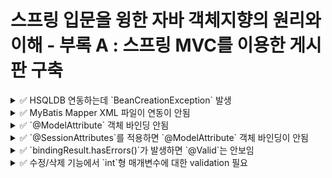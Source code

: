 # 스프링 입문을 윙한 자바 객체지향의 원리와 이해 - 부록 A : 스프링 MVC를 이용한 게시판 구축

<details>

<summary>✅ HSQLDB 연동하는데 `BeanCreationException` 발생</summary>

-> dataSourceScriptDatabaseInitializer bean 생성을 하는데 'schema.sql' 경로에서 schema script를 찾을 수 업어서 오류가 남.

```shell
$ Error creating bean with name 'dataSourceScriptDatabaseInitializer' defined in class path resource [org/springframework/boot/autoconfigure/sql/init/DataSourceInitializationConfiguration.class]: Invocation of init method failed; nested exception is java.lang.IllegalStateException: No schema scripts found at location 'schema.sql'
```

책에서 설명하는 `root-context.xml` 파일의 설정은 다음과 같다.

```xml

<jdbc:embedded-database id="dataSource" type="HSQL">
    <jdbc:script location="classpath:BoardSchema.sql"/>
    <jdbc:script location="classpath:BoardData.sql"/>
</jdbc:embedded-database>
```

위의 xml파일을 `application.properties`로 옮긴 최초 코드는 다음과 같다.

```properties
spring.datasource.embedded-database-connection=hsqldb
spring.sql.init.mode=always
spring.sql.init.schema-locations=schema.sql
spring.sql.init.data-locations=data.sql
```

처음에는 뭐가 다른건지 몰라서 한참 찾다가 다시 오류 메시지를 들여다 보는데 `No schema scripts found at location 'schema.sql`가 눈에 띄어서 다음과 같이 수정했다.

```properties
spring.datasource.embedded-database-connection=hsqldb
spring.sql.init.mode=always
spring.sql.init.schema-locations=classpath:schema.sql
spring.sql.init.data-locations=classpath:data.sql
```

해결되었다..

</details>


<details>

<summary>✅ MyBatis Mapper XML 파일이 연동이 안됨</summary>

-> Mapper XML 파일의 default 위치가 다른 곳으로 설정되어있는 것 같아서 `application.properties`에 `mapper-locations` 경로를 지정함.
```properties
mybatis.mapper-locations=classpath:sqlmap/**/*.xml
```

</details>

<details>

<summary>✅ `@ModelAttribute` 객체 바인딩 안됨</summary>

-> 책 내용을 진행하던 중 다음과 같은 에러가 나왔다.
```shell
$ Neither BindingResult nor plain target object for bean name 'boardVO' available as request attribute
```

이는 `write.jsp`에서 스프링이 제공하는 form tag의 modelAttribute 속성에서 발생한 오류이다.

```html
<form:form modelAttribute="boardVO" method="post">
```

실제로 Controller에서 어떠한 Model도 전달하지 않고 있다.

```java
@GetMapping("/write")
public String write() {
    return "/board/write";
}
```

이를 위해 Model 객체를 추가하고 BoardVO 객체를 전달하는데에서 문제가 발생했다.
무분별한 객체 생성을 제한하기 위해 기본 생서자를 PROTECTED로 설정해서 객체 생성이 불가능하게 된 것이다.

```java
@GetMapping("/write")
public String write(Model model) {
    model.addAttribute("boardVO", new BoardVO());
    return "/board/write";
}
```

```java
@Alias("boardVO")
@Getter
@NoArgsConstructor(access = AccessLevel.PROTECTED)
public class BoardVO {
    private int seq;
    private String title;
    private String content;
    // ...
```

어쩔 수 없는 것이라고 생각하고 @NoArgsConstructor 속성값을 default로 바꾸었더니,
`DataIntegrityViolationException`(데이터 무결성 위반 오류)가 발생했다.

```java
@Alias("boardVO")
@Getter
@NoArgsConstructor
public class BoardVO {
    private int seq;
    private String title;
    private String content;
    // ...
```

```shell
$ Servlet.service() for servlet [dispatcherServlet] in context with path [] threw exception [Request processing failed; nested exception is org.springframework.dao.DataIntegrityViolationException:
```

<details>

<summary>에러 메시지를 자세히 보면 다음과 같다.</summary>

```shell
### Error updating database.  Cause: java.sql.SQLIntegrityConstraintViolationException: integrity constraint violation: NOT NULL check constraint; SYS_CT_10093 table: BOARD column: TITLE
### The error may exist in file [/Users/yhames/spring/oopinspring-mvc/build/resources/main/sqlmap/sqlmap-board.xml]
### The error may involve com.oopinspring.mvc.dao.BoardDao.insert-Inline
### The error occurred while setting parameters
### SQL: INSERT INTO BOARD (title, content, writer, password, regDate, cnt)         VALUES (?, ?, ?, ?, SYSDATE, 0);
### Cause: java.sql.SQLIntegrityConstraintViolationException: integrity constraint violation: NOT NULL check constraint; SYS_CT_10093 table: BOARD column: TITLE; integrity constraint violation: NOT NULL check constraint; SYS_CT_10093 table: BOARD column: TITLE; nested exception is java.sql.SQLIntegrityConstraintViolationException: integrity constraint violation: NOT NULL check constraint; SYS_CT_10093 table: BOARD column: TITLE] with root cause

org.hsqldb.HsqlException: integrity constraint violation: NOT NULL check constraint; SYS_CT_10093 table: BOARD column: TITLE
	at org.hsqldb.error.Error.error(Unknown Source) ~[hsqldb-2.5.2.jar:2.5.2]
	at org.hsqldb.Table.enforceRowConstraints(Unknown Source) ~[hsqldb-2.5.2.jar:2.5.2]
	at org.hsqldb.Table.generateAndCheckData(Unknown Source) ~[hsqldb-2.5.2.jar:2.5.2]
	at org.hsqldb.Table.insertSingleRow(Unknown Source) ~[hsqldb-2.5.2.jar:2.5.2]
	at org.hsqldb.StatementDML.insertSingleRow(Unknown Source) ~[hsqldb-2.5.2.jar:2.5.2]
	at org.hsqldb.StatementInsert.getResult(Unknown Source) ~[hsqldb-2.5.2.jar:2.5.2]
	at org.hsqldb.StatementDMQL.execute(Unknown Source) ~[hsqldb-2.5.2.jar:2.5.2]
	at org.hsqldb.Session.executeCompiledStatement(Unknown Source) ~[hsqldb-2.5.2.jar:2.5.2]
	at org.hsqldb.Session.execute(Unknown Source) ~[hsqldb-2.5.2.jar:2.5.2]
	at org.hsqldb.jdbc.JDBCPreparedStatement.fetchResult(Unknown Source) ~[hsqldb-2.5.2.jar:2.5.2]
	at org.hsqldb.jdbc.JDBCPreparedStatement.execute(Unknown Source) ~[hsqldb-2.5.2.jar:2.5.2]
	at com.zaxxer.hikari.pool.ProxyPreparedStatement.execute(ProxyPreparedStatement.java:44) ~[HikariCP-4.0.3.jar:na]
	at com.zaxxer.hikari.pool.HikariProxyPreparedStatement.execute(HikariProxyPreparedStatement.java) ~[HikariCP-4.0.3.jar:na]
	at org.apache.ibatis.executor.statement.PreparedStatementHandler.update(PreparedStatementHandler.java:47) ~[mybatis-3.5.11.jar:3.5.11]
	at org.apache.ibatis.executor.statement.RoutingStatementHandler.update(RoutingStatementHandler.java:74) ~[mybatis-3.5.11.jar:3.5.11]
	at org.apache.ibatis.executor.SimpleExecutor.doUpdate(SimpleExecutor.java:50) ~[mybatis-3.5.11.jar:3.5.11]
	at org.apache.ibatis.executor.BaseExecutor.update(BaseExecutor.java:117) ~[mybatis-3.5.11.jar:3.5.11]
	at org.apache.ibatis.session.defaults.DefaultSqlSession.update(DefaultSqlSession.java:194) ~[mybatis-3.5.11.jar:3.5.11]
	at org.apache.ibatis.session.defaults.DefaultSqlSession.insert(DefaultSqlSession.java:181) ~[mybatis-3.5.11.jar:3.5.11]
	at java.base/jdk.internal.reflect.NativeMethodAccessorImpl.invoke0(Native Method) ~[na:na]
	at java.base/jdk.internal.reflect.NativeMethodAccessorImpl.invoke(NativeMethodAccessorImpl.java:62) ~[na:na]
	at java.base/jdk.internal.reflect.DelegatingMethodAccessorImpl.invoke(DelegatingMethodAccessorImpl.java:43) ~[na:na]
	at java.base/java.lang.reflect.Method.invoke(Method.java:566) ~[na:na]
	at org.mybatis.spring.SqlSessionTemplate$SqlSessionInterceptor.invoke(SqlSessionTemplate.java:425) ~[mybatis-spring-2.1.0.jar:2.1.0]
	at com.sun.proxy.$Proxy59.insert(Unknown Source) ~[na:na]
	at org.mybatis.spring.SqlSessionTemplate.insert(SqlSessionTemplate.java:272) ~[mybatis-spring-2.1.0.jar:2.1.0]
	at com.oopinspring.mvc.dao.BoardDaoMyBatis.insert(BoardDaoMyBatis.java:38) ~[main/:na]
	at com.oopinspring.mvc.dao.BoardDaoMyBatis$$FastClassBySpringCGLIB$$e40820de.invoke(<generated>) ~[main/:na]
	at org.springframework.cglib.proxy.MethodProxy.invoke(MethodProxy.java:218) ~[spring-core-5.3.27.jar:5.3.27]
	at org.springframework.aop.framework.CglibAopProxy$CglibMethodInvocation.invokeJoinpoint(CglibAopProxy.java:793) ~[spring-aop-5.3.27.jar:5.3.27]
	at org.springframework.aop.framework.ReflectiveMethodInvocation.proceed(ReflectiveMethodInvocation.java:163) ~[spring-aop-5.3.27.jar:5.3.27]
	at org.springframework.aop.framework.CglibAopProxy$CglibMethodInvocation.proceed(CglibAopProxy.java:763) ~[spring-aop-5.3.27.jar:5.3.27]
	at org.springframework.dao.support.PersistenceExceptionTranslationInterceptor.invoke(PersistenceExceptionTranslationInterceptor.java:137) ~[spring-tx-5.3.27.jar:5.3.27]
	at org.springframework.aop.framework.ReflectiveMethodInvocation.proceed(ReflectiveMethodInvocation.java:186) ~[spring-aop-5.3.27.jar:5.3.27]
	at org.springframework.aop.framework.CglibAopProxy$CglibMethodInvocation.proceed(CglibAopProxy.java:763) ~[spring-aop-5.3.27.jar:5.3.27]
	at org.springframework.aop.framework.CglibAopProxy$DynamicAdvisedInterceptor.intercept(CglibAopProxy.java:708) ~[spring-aop-5.3.27.jar:5.3.27]
	at com.oopinspring.mvc.dao.BoardDaoMyBatis$$EnhancerBySpringCGLIB$$1d86e569.insert(<generated>) ~[main/:na]
	at com.oopinspring.mvc.service.BoardServiceImpl.write(BoardServiceImpl.java:33) ~[main/:na]
	at com.oopinspring.mvc.controller.BoardController.write(BoardController.java:50) ~[main/:na]
	at java.base/jdk.internal.reflect.NativeMethodAccessorImpl.invoke0(Native Method) ~[na:na]
	at java.base/jdk.internal.reflect.NativeMethodAccessorImpl.invoke(NativeMethodAccessorImpl.java:62) ~[na:na]
	at java.base/jdk.internal.reflect.DelegatingMethodAccessorImpl.invoke(DelegatingMethodAccessorImpl.java:43) ~[na:na]
	at java.base/java.lang.reflect.Method.invoke(Method.java:566) ~[na:na]
	at org.springframework.web.method.support.InvocableHandlerMethod.doInvoke(InvocableHandlerMethod.java:205) ~[spring-web-5.3.27.jar:5.3.27]
	at org.springframework.web.method.support.InvocableHandlerMethod.invokeForRequest(InvocableHandlerMethod.java:150) ~[spring-web-5.3.27.jar:5.3.27]
	at org.springframework.web.servlet.mvc.method.annotation.ServletInvocableHandlerMethod.invokeAndHandle(ServletInvocableHandlerMethod.java:117) ~[spring-webmvc-5.3.27.jar:5.3.27]
	at org.springframework.web.servlet.mvc.method.annotation.RequestMappingHandlerAdapter.invokeHandlerMethod(RequestMappingHandlerAdapter.java:895) ~[spring-webmvc-5.3.27.jar:5.3.27]
	at org.springframework.web.servlet.mvc.method.annotation.RequestMappingHandlerAdapter.handleInternal(RequestMappingHandlerAdapter.java:808) ~[spring-webmvc-5.3.27.jar:5.3.27]
	at org.springframework.web.servlet.mvc.method.AbstractHandlerMethodAdapter.handle(AbstractHandlerMethodAdapter.java:87) ~[spring-webmvc-5.3.27.jar:5.3.27]
	at org.springframework.web.servlet.DispatcherServlet.doDispatch(DispatcherServlet.java:1072) ~[spring-webmvc-5.3.27.jar:5.3.27]
	at org.springframework.web.servlet.DispatcherServlet.doService(DispatcherServlet.java:965) ~[spring-webmvc-5.3.27.jar:5.3.27]
	at org.springframework.web.servlet.FrameworkServlet.processRequest(FrameworkServlet.java:1006) ~[spring-webmvc-5.3.27.jar:5.3.27]
	at org.springframework.web.servlet.FrameworkServlet.doPost(FrameworkServlet.java:909) ~[spring-webmvc-5.3.27.jar:5.3.27]
	at javax.servlet.http.HttpServlet.service(HttpServlet.java:555) ~[tomcat-embed-core-9.0.75.jar:4.0.FR]
	at org.springframework.web.servlet.FrameworkServlet.service(FrameworkServlet.java:883) ~[spring-webmvc-5.3.27.jar:5.3.27]
	at javax.servlet.http.HttpServlet.service(HttpServlet.java:623) ~[tomcat-embed-core-9.0.75.jar:4.0.FR]
	at org.apache.catalina.core.ApplicationFilterChain.internalDoFilter(ApplicationFilterChain.java:209) ~[tomcat-embed-core-9.0.75.jar:9.0.75]
	at org.apache.catalina.core.ApplicationFilterChain.doFilter(ApplicationFilterChain.java:153) ~[tomcat-embed-core-9.0.75.jar:9.0.75]
	at org.apache.tomcat.websocket.server.WsFilter.doFilter(WsFilter.java:51) ~[tomcat-embed-websocket-9.0.75.jar:9.0.75]
	at org.apache.catalina.core.ApplicationFilterChain.internalDoFilter(ApplicationFilterChain.java:178) ~[tomcat-embed-core-9.0.75.jar:9.0.75]
	at org.apache.catalina.core.ApplicationFilterChain.doFilter(ApplicationFilterChain.java:153) ~[tomcat-embed-core-9.0.75.jar:9.0.75]
	at org.springframework.web.filter.RequestContextFilter.doFilterInternal(RequestContextFilter.java:100) ~[spring-web-5.3.27.jar:5.3.27]
	at org.springframework.web.filter.OncePerRequestFilter.doFilter(OncePerRequestFilter.java:117) ~[spring-web-5.3.27.jar:5.3.27]
	at org.apache.catalina.core.ApplicationFilterChain.internalDoFilter(ApplicationFilterChain.java:178) ~[tomcat-embed-core-9.0.75.jar:9.0.75]
	at org.apache.catalina.core.ApplicationFilterChain.doFilter(ApplicationFilterChain.java:153) ~[tomcat-embed-core-9.0.75.jar:9.0.75]
	at org.springframework.web.filter.FormContentFilter.doFilterInternal(FormContentFilter.java:93) ~[spring-web-5.3.27.jar:5.3.27]
	at org.springframework.web.filter.OncePerRequestFilter.doFilter(OncePerRequestFilter.java:117) ~[spring-web-5.3.27.jar:5.3.27]
	at org.apache.catalina.core.ApplicationFilterChain.internalDoFilter(ApplicationFilterChain.java:178) ~[tomcat-embed-core-9.0.75.jar:9.0.75]
	at org.apache.catalina.core.ApplicationFilterChain.doFilter(ApplicationFilterChain.java:153) ~[tomcat-embed-core-9.0.75.jar:9.0.75]
	at org.springframework.web.filter.CharacterEncodingFilter.doFilterInternal(CharacterEncodingFilter.java:201) ~[spring-web-5.3.27.jar:5.3.27]
	at org.springframework.web.filter.OncePerRequestFilter.doFilter(OncePerRequestFilter.java:117) ~[spring-web-5.3.27.jar:5.3.27]
	at org.apache.catalina.core.ApplicationFilterChain.internalDoFilter(ApplicationFilterChain.java:178) ~[tomcat-embed-core-9.0.75.jar:9.0.75]
	at org.apache.catalina.core.ApplicationFilterChain.doFilter(ApplicationFilterChain.java:153) ~[tomcat-embed-core-9.0.75.jar:9.0.75]
	at org.apache.catalina.core.StandardWrapperValve.invoke(StandardWrapperValve.java:167) ~[tomcat-embed-core-9.0.75.jar:9.0.75]
	at org.apache.catalina.core.StandardContextValve.invoke(StandardContextValve.java:90) ~[tomcat-embed-core-9.0.75.jar:9.0.75]
	at org.apache.catalina.authenticator.AuthenticatorBase.invoke(AuthenticatorBase.java:481) ~[tomcat-embed-core-9.0.75.jar:9.0.75]
	at org.apache.catalina.core.StandardHostValve.invoke(StandardHostValve.java:130) ~[tomcat-embed-core-9.0.75.jar:9.0.75]
	at org.apache.catalina.valves.ErrorReportValve.invoke(ErrorReportValve.java:93) ~[tomcat-embed-core-9.0.75.jar:9.0.75]
	at org.apache.catalina.core.StandardEngineValve.invoke(StandardEngineValve.java:74) ~[tomcat-embed-core-9.0.75.jar:9.0.75]
	at org.apache.catalina.connector.CoyoteAdapter.service(CoyoteAdapter.java:343) ~[tomcat-embed-core-9.0.75.jar:9.0.75]
	at org.apache.coyote.http11.Http11Processor.service(Http11Processor.java:390) ~[tomcat-embed-core-9.0.75.jar:9.0.75]
	at org.apache.coyote.AbstractProcessorLight.process(AbstractProcessorLight.java:63) ~[tomcat-embed-core-9.0.75.jar:9.0.75]
	at org.apache.coyote.AbstractProtocol$ConnectionHandler.process(AbstractProtocol.java:926) ~[tomcat-embed-core-9.0.75.jar:9.0.75]
	at org.apache.tomcat.util.net.NioEndpoint$SocketProcessor.doRun(NioEndpoint.java:1791) ~[tomcat-embed-core-9.0.75.jar:9.0.75]
	at org.apache.tomcat.util.net.SocketProcessorBase.run(SocketProcessorBase.java:52) ~[tomcat-embed-core-9.0.75.jar:9.0.75]
	at org.apache.tomcat.util.threads.ThreadPoolExecutor.runWorker(ThreadPoolExecutor.java:1191) ~[tomcat-embed-core-9.0.75.jar:9.0.75]
	at org.apache.tomcat.util.threads.ThreadPoolExecutor$Worker.run(ThreadPoolExecutor.java:659) ~[tomcat-embed-core-9.0.75.jar:9.0.75]
	at org.apache.tomcat.util.threads.TaskThread$WrappingRunnable.run(TaskThread.java:61) ~[tomcat-embed-core-9.0.75.jar:9.0.75]
	at java.base/java.lang.Thread.run(Thread.java:829) ~[na:na]
```
</details>

요약하자면 TITLE 컬럼에 대하여 널체크를 하지 않아서 무결성 위반되었다는 것이다.
로그를 출력해보면 request parameter는 잘 넘어 오는데,
`@ModelAttribute`에서 `BoardVO` 객체가 바인딩 되지 않고 모두 `null` 값으로 되어있었다.
 
```java
@PostMapping("/write")
public String write(HttpServletRequest req, @ModelAttribute BoardVO boardVO, BindingResult bindingResult) {
    log.info("HttpServletRequest.request : title={}, content={}, writer={}, password={}",
            req.getParameter("title"), req.getParameter("content"),
            req.getParameter("writer"), req.getParameter("password"));
    log.info("@ModelAttribute boardVO : title={}, content={}, writer={}, password={}",
            boardVO.getTitle(), boardVO.getContent(), boardVO.getWriter(), boardVO.getPassword());
```
```shell
$ HttpServletRequest.request : title=123, content=123, writer=123, password=123
$ @ModelAttribute boardVO : seq=0, title=null, content=null, writer=null, password=0
```

로그를 찍어보니 `NoArgsConstructor`가 있는 경우에는 `PartialArgsConstructor`가 아닌
`NoArgsConstructor`가 호출된다는 것을 알 수 있었다.

```java
public BoardVO() {
    log.info("NoArgsConstructor execute");
}

public BoardVO(String title, String content, String writer, int password) {
    log.info("PartialArgsConstructor execute");
    this.title = title;
    this.content = content;
    this.writer = writer;
    this.password = password;
    this.cnt = 0;
}
```

`@ModelAttribute`가 객체를 생성하는 순서는 다음과 같다.
1. 객체 생성 및 초기화
2. 데이터 바인딩
3. Validation

여기서 두번째 단계인 데이터 바인딩은 `getter/setter` 메서드를 사용하여 바인딩을 처리한다.

즉, 요청 파라미터는 정상인데 객체의 필드값이 전부 `null` 혹은 0인 이유는
`BoardVO` 클래스에 `setter` 메서드를 설정하지 않았기 때문이다.  
실제로 `@Setter`를 설정하면 정상적으로 작동한다.

```java
@Alias("boardVO")
@Getter
//@Setter
@NoArgsConstructor
public class BoardVO {
    private int seq;
    private String title;
    private String content;
    // ...
```

정확한 내용을 알기 위해 `@ModelAttribute`가 내부적으로 어떻게 요청 파라미터를 객체에 바인딩하는지 알아봤다.  

`@ModelAttribute`가 객체를 바인딩할 떄 `ModelAttributeMethodProcessor`라는 ArgumentResolver를 사용한다.
`ModelAttributeMethodProcessor` 내부에서는 `createAttribute()`와 `constructAttribute()` 메서드가 호출된다.  

먼저 `createAttribute()`를 살펴보면 `getResolvableConstructor()`를 통해 적절한 생성자를 찾아서
`constructAttribute()`를 통해 객체를 생성한다.

```java
protected Object createAttribute(String attributeName, MethodParameter parameter,
    WebDataBinderFactory binderFactory, NativeWebRequest webRequest) throws Exception {
    
    MethodParameter nestedParameter = parameter.nestedIfOptional();
    Class<?> clazz = nestedParameter.getNestedParameterType();

    Constructor<?> ctor = BeanUtils.getResolvableConstructor(clazz);
    Object attribute = constructAttribute(ctor, attributeName, parameter, binderFactory, webRequest);
    if (parameter != nestedParameter) {
        attribute = Optional.of(attribute);
    }
    return attribute;
}
```

`constructAttribute()`는 파라미터 개수가 0이면 인스턴스를 바로 반환하고
그렇지 않은 경우에는 request parameter를 통해 생성자의 파라미터를 처리한다. 

```java
protected Object constructAttribute(Constructor<?> ctor, String attributeName, MethodParameter parameter,
    WebDataBinderFactory binderFactory, NativeWebRequest webRequest) throws Exception {

    if (ctor.getParameterCount() == 0) {
    // A single default constructor -> clearly a standard JavaBeans arrangement.
    return BeanUtils.instantiateClass(ctor);
    }

    // A single data class constructor -> resolve constructor arguments from request parameters.
    String[] paramNames = BeanUtils.getParameterNames(ctor);
    Class<?>[] paramTypes = ctor.getParameterTypes();
    Object[] args = new Object[paramTypes.length];
    WebDataBinder binder = binderFactory.createBinder(webRequest, null, attributeName);
    String fieldDefaultPrefix = binder.getFieldDefaultPrefix();
    String fieldMarkerPrefix = binder.getFieldMarkerPrefix();
    boolean bindingFailure = false;
    Set<String> failedParams = new HashSet<>(4);
```

`@ModelAttribute`가 어떤 방식으로 생성자를 선택하는지 확인하려면  
적절한 생성자를 찾아주는 `getResolvableConstructor()`를 확인해야한다.

```java
public static <T> Constructor<T> getResolvableConstructor(Class<T> clazz) {
    Constructor<T> ctor = findPrimaryConstructor(clazz);
    if (ctor != null) {
        return ctor;
    }

    Constructor<?>[] ctors = clazz.getConstructors();
    if (ctors.length == 1) {
        // A single public constructor
        return (Constructor<T>) ctors[0];
    }
    else if (ctors.length == 0) {
        // No public constructors -> check non-public
        ctors = clazz.getDeclaredConstructors();
        if (ctors.length == 1) {
            // A single non-public constructor, e.g. from a non-public record type
        return (Constructor<T>) ctors[0];
        }
    }

    // Several constructors -> let's try to take the default constructor
    try {
        return clazz.getDeclaredConstructor();
    }
    catch (NoSuchMethodException ex) {
        // Giving up...
    }
```

현재 생성자는 2개이기 때문에 바로 `try...catch...`문이 실행된다.
바로 위 주석에 의하면 여러 생성자가 있는 경우 **기본 생성자**, 즉 `NoArgsConstructor`가 사용된다.

따라서 `@ModelAttribute`에서 요청 파라미터가 객체에 바인딩되지 않은 이유는
`PartialArgsConstructor`가 아니라 `NoArgsConstructor`가 사용되었고,
`BoardVO` 클래스에 `setter` 메서드가 없기 때문인 것이다.

이에 대한 해결방법으로 3가지를 생각했다.
1. `setter` 메서드를 사용한다.
2. `BoardVO.builder().build()`로 객체를 생성한다.
3. `static factory method`를 구현한다.

여기서 3번째 방법을 선택했는데, 이유는 책을 진행하면서 객체를 또 생성해야할 수도 있기 때문에
미리 정적 팩토리 메서드로 구현해놓으면 편할것같다고 생각했다.  

```java
public static BoardVO newInstance() {
    return new BoardVO();
}
```
```java
@GetMapping("/write")
public String write(Model model) {
    model.addAttribute("boardVO", BoardVO.newInstance());
    return "/board/write";
}
```

추가로 고민해야봐야할 혹은 공부가 필요한 부분은 다음과 같다.
1. 책에서 설명하는 `VO`는 `DTO`를 의미하는데, `DTO`에서 `setter` 메서드를 무조건적으로 지양해야하는지
2. `Entity`와 `DTO`에 대한 명확한 개념정리
3. `Entity`에 `static factory method`를 적용해도 되는지

> 참고자료  
> https://breakcoding.tistory.com/m/404  
> https://hyeon9mak.github.io/model-attribute-without-setter/  
> https://minchul-son.tistory.com/546  
> https://sedangdang.tistory.com/304  

</details>




<details>
<summary>✅ `@SessionAttributes`를 적용하면 `@ModelAttribute` 객체 바인딩이 안됨</summary>

-> `@SessionAttributes`를 사용하면 수정 기능 뿐만 아니라 등록 기능도 같이 오류가 나타난다는 것을 발견함.
왜 안될까 하고 로그를 하나씩 찍어봤는데 **객체 바인딩이 안된다**는 것을 확인함.
등록 기능에서 파라미터를 `form` 데이터로 보내면 객체가 바인딩 되지 않고 모두 `null` 혹은 `0`으로 되어있음 
```java
public String write(HttpServletRequest request, @ModelAttribute @Valid BoardVO boardVO, BindingResult bindingResult) {
    log.info("HttpServletRequest.getParameter.title={}", request.getParameter("title"));
    log.info("HttpServletRequest.getParameter.content={}", request.getParameter("content"));
    log.info("HttpServletRequest.getParameter.writer={}", request.getParameter("writer"));
    log.info("HttpServletRequest.getParameter.password={}", request.getParameter("password"));
    log.info("write().boardVO.getTitle()={}", boardVO.getTitle());
    log.info("write().boardVO.getContent()={}", boardVO.getContent());
    log.info("write().boardVO.getWriter()={}", boardVO.getWriter());
    log.info("write().boardVO.getPassword()={}", boardVO.getPassword());
    // ...
```
```shell
HttpServletRequest.getParameter.title=title
HttpServletRequest.getParameter.content=content
HttpServletRequest.getParameter.writer=writer
HttpServletRequest.getParameter.password=1234
write().boardVO.getTitle()=null
write().boardVO.getContent()=null
write().boardVO.getWriter()=null
write().boardVO.getPassword()=0
```

이전 문제점과 마찬가지로 내부적으로 `NoArgConstructor`를 사용할지도 모른다는 생각에
일단 `setter`와 `NoArgConstructor`를 설정함

```java
// ...
@Setter
@NoArgsConstructor
public class BoardVO {

    private int seq;
    // ...
```

그리고 재실행 결과 역시나 `PartialArgsConstructor`이 아니라 `NoArgsConstructor`이 사용된다는 것을 확인함.

`@SessionAttributes`는 `@ModelAttribute`를 통해 Key 값으로 지정한 이름에 해당하는 `Model` 정보를 자동으로 `Session`에 넣어줌.
즉, `@SessionAttributes`에 지정된 `Key`(혹은 `Model`)와 동일한 `Key`의 값을 수정하면
`@ModelAttribute`를 통해 바인딩되고 이를 자동으로 `Session`에 저장함.

<h3>원인 분석</h3>

이전의 코드를 살펴보면, `/write GET 요청`이 오면 `boardVO` 객체를 `Model`에 추가하여 `response`을 보낸다.

```java
@GetMapping("/write")
public String write(Model model) {
    model.addAttribute("boardVO", BoardVO.newInstance());
    return "/board/write";
}
```

그리고 `/write POST 요청`시 `@ModelAttribute`를 통해 `boardVO` 객체를 바인딩한다. 

```java
@PostMapping("/write")
public String write(@ModelAttribute @Valid BoardVO boardVO, BindingResult bindingResult) {
    if (bindingResult.hasErrors()) {
        return "/board/write";
    }
    boardService.write(boardVO);
    return "redirect:/board/list";
}
```

여기까지만 보면 전혀 문제가 없어보이지만 `@SessionAttributes` 유무에 따른 상황을 확인하게 위해
테스트 케이스를 작성하고 각 객체에 대해 `toString()`을 출력했다.

<h3>`@SessionAttributes`이 없는 경우</h3>

```java
@Slf4j
@WebMvcTest(controllers = BoardController.class)
class BoardControllerTest {

    @Autowired
    private MockMvc mockMvc;

    @MockBean
    private BoardService boardService;

    @Test
    @DisplayName("저장 기능 - SessionAttributes와 ModelAttribute 디버깅")
    void writeDebug() throws Exception {
        // given
        BoardVO boardVO = BoardVO.newInstance();
        log.info("user.boardVO={}", boardVO.toString());

        MockHttpSession session = new MockHttpSession();

        // when
        mockMvc.perform(post("/board/write")
                .contentType(MediaType.APPLICATION_FORM_URLENCODED_VALUE)
                .session(session)
                .sessionAttr("boardVO", boardVO)
                .characterEncoding("UTF-8")
                .param("title", "t1")
                .param("content", "c1")
                .param("writer", "w1")
                .param("password", "1234")
        ).andExpect(status().is3xxRedirection());

        // then
        assertThat(boardVO.getTitle()).isEqualTo("t1");
        assertThat(boardVO.getContent()).isEqualTo("c1");
        assertThat(boardVO.getWriter()).isEqualTo("w1");
        assertThat(boardVO.getPassword()).isEqualTo(1234);
    }
}
```

```java
@PostMapping("/write")
public String write(@ModelAttribute @Valid BoardVO boardVO, BindingResult bindingResult,
        HttpServletRequest request) {
    log.info("session.boardVO={}", request.getSession().getAttribute("boardVO").toString());
    log.info("controller.boardVO={}", boardVO.toString());
    if (bindingResult.hasErrors()) {
        return "/board/write";
    }
    boardService.write(boardVO);
    return "redirect:/board/list";
}
```

```shell
2023-05-28 16:14:58.493  INFO 96851 --- [    Test worker] com.oopinspring.mvc.domain.BoardVO       : static factory method
2023-05-28 16:14:58.493  INFO 96851 --- [    Test worker] com.oopinspring.mvc.domain.BoardVO       : NoArgsConstructor
2023-05-28 16:14:58.493  INFO 96851 --- [    Test worker] c.o.mvc.controller.BoardControllerTest   : user.boardVO=com.oopinspring.mvc.domain.BoardVO@13004dd8
2023-05-28 16:14:58.517  INFO 96851 --- [    Test worker] com.oopinspring.mvc.domain.BoardVO       : PartialArgsConstructor
2023-05-28 16:14:58.547  INFO 96851 --- [    Test worker] c.o.mvc.controller.BoardController       : session.boardVO=com.oopinspring.mvc.domain.BoardVO@13004dd8
2023-05-28 16:14:58.547  INFO 96851 --- [    Test worker] c.o.mvc.controller.BoardController       : controller.boardVO=com.oopinspring.mvc.domain.BoardVO@108b121f
```

`user`와 `session` 객체는 동일한데 `controller`에서 바인딩 된 객체는 전혀 다른 객체인 것을 확인했다.
이는 `/write POST 요청`시 `@ModelAttribute`가 `PartialArgsConstructor`를 이용하여 새로운 객체를 만들었기 때문이다.
당연히 `session`에서 사용하는 객체는 바인딩 되지 않아 모두 `null`로 들어가 있다.
```shell
expected: "t1"
 but was: null
org.opentest4j.AssertionFailedError: 
expected: "t1"
 but was: null
```

<h3>`@SessionAttributes`가 있는 경우</h3>

다음으로 `@SessionAttributes`가 정상적으로 동작할 때 로그를 확인했다.
정상동작을 위해 `BoardVO` 클래스에 `Setter`를 추가했다.

```shell
2023-05-28 16:40:52.660  INFO 98597 --- [    Test worker] com.oopinspring.mvc.domain.BoardVO       : static factory method
2023-05-28 16:40:52.660  INFO 98597 --- [    Test worker] com.oopinspring.mvc.domain.BoardVO       : NoArgsConstructor
2023-05-28 16:40:52.660  INFO 98597 --- [    Test worker] c.o.mvc.controller.BoardControllerTest   : user.boardVO=com.oopinspring.mvc.domain.BoardVO@2c99c8d
2023-05-28 16:40:52.712  INFO 98597 --- [    Test worker] c.o.mvc.controller.BoardController       : session.boardVO=com.oopinspring.mvc.domain.BoardVO@2c99c8d
2023-05-28 16:40:52.712  INFO 98597 --- [    Test worker] c.o.mvc.controller.BoardController       : controller.boardVO=com.oopinspring.mvc.domain.BoardVO@2c99c8d
```

로그를 출력해보니 이전과는 다르게 모두 같은 객체를 공유하고 있다는 것을 알 수 있다.
즉, `NoArgsConstructor`이 없더라도 `@SessionAttributes`를 사용하면 `@ModelAttribute`는 `PartialArgsConstructor`를 통해 객체를 생상하는 것이 아니라
`user`에서 생성하여 `session`에 저장한 그 객체를 사용한다는 것이다. 이 때 `NoArgsConstructor`과 마찬가지로 내부적으로 `setter`메서드를 이용하게 된다.

아직 `setter` 메서드를 작성하지 않았기 때문에 객체의 값이 모두 `null` 혹은 `0`인 상태에서
`@Valid`를 통해 검증 절차로 진행되어 `return "/board/write";` 구분이 실행되기 때문에 테스트는 실패하게 된다.

이는 처음에 발생했던 문제점과 동일하게 form 데이터로 파라미터를 넘겨도 객체에 바인딩 되지 않고 넘어가는 상황과 동일함.

```shell
Range for response status value 200 expected:<REDIRECTION> but was:<SUCCESSFUL>
Expected :REDIRECTION
Actual   :SUCCESSFUL
```

<h3>해결방법</h3>

`@SessionAttributes`를 적용하면 바인딩할 객체를 따로 생성하지 않고 `/write GET 요청`시 세션에 추가한 `boardVO` 객체에 파라미터를 바인딩한다.

`PartialArgsConstructor`를 사용하지 못하고 `NoArgsConstructor`를 사용해야하는데
이 때 객체를 바인딩하기 위해서는 `setter`가 필요하다.
따라서 객체 바인딩을 위해 `setter` 메서드를 작성하기로 결정했다.
그리고 정적 팩토리 메서드(`newInstance()`)은 관련 내용을 학습하고 리펙토링하기 위해 일단 남겨놨다. 


다음으로 추가적으로 학습해야할 내용은 다음과 같다.
1. Entity와 DAO, DTO에 대한 명확한 개념정리
2. DTO 클래스에 setter를 사용해도 되는지  
2.1. 사용하면 안된다면 setter를 대체할만한 패턴이 있는지
3. @Data 어노테이션


추가로 이번 문제를 해결하면서
객체 바인딩에서 에러가 발생했을 때 `@Valid`를 통한 validation이 동작을 하지 않던 문제도 같이 해결되어서
관련내용 다음으로 학습하려고 한다.

> 참고자료  
> https://developer-joe.tistory.com/226  
> https://goodgid.github.io/Spring-MVC-SessionAttributes/

</details>

<details>
<summary>✅ `bindingResult.hasErrors()`가 발생하면 `@Valid`는 안보임 </summary>

-> validation을 적용하고 나서 테스트를 해보니, `int`형인 `password`에 문자열을 바인딩 하려고 하면
`typemismatch` 에러가 발생하는데, 그러면 나머지 `@Valid`를 통해 검증하는 로직들이 실행하지 않는 것을 발견함.

또한 `typemismatch`가 발생하지 않으면 @Valid 또한 문제없이 동작함.

처음에는 @ModelAttribute가 객체를 생성할때 `객체 초기화 → 데이터 바인딩 → 검증` 순서로 진행되기 떄문에 그저 데이터 바인딩과 검증이 순차적으로 실행되는 것인 줄 알았다.
그래서 데이터 바인딩 이후에 검증을 동작하게 할 수 있는 방법을 찾아보려고 했다.

그런데, 위의 `SessionAttributes` 문제에서 정적팩토리메서드 지우고
`setter`와 `NoArgConstructor` 사용하니 문제가 갑자기 해결되어버려서
그 이유를 확인하려고 한다.


</details>



<details>

<summary>✅ 수정/삭제 기능에서 `int`형 매개변수에 대한 validation 필요 </summary>

-> 수정 기능에서 `int pwd`에 대한 validation이 없으니까 문자열이 들어가면 오류메시지가 나오는 것이 아니라
아예 400 오류 페이지가 나와버림.



</details>
